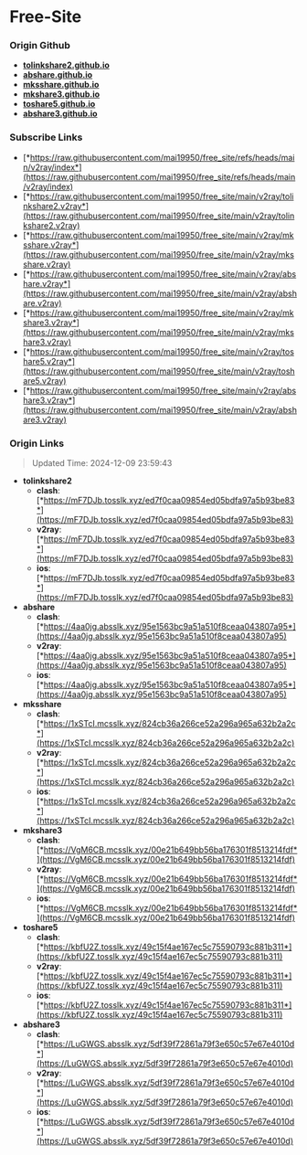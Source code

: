 # Free-Site

### Origin Github

- [**tolinkshare2.github.io**](https://github.com/tolinkshare2/tolinkshare2.github.io)
- [**abshare.github.io**](https://github.com/abshare/abshare.github.io)
- [**mksshare.github.io**](https://github.com/mksshare/mksshare.github.io)
- [**mkshare3.github.io**](https://github.com/mkshare3/mkshare3.github.io)
- [**toshare5.github.io**](https://github.com/toshare5/toshare5.github.io)
- [**abshare3.github.io**](https://github.com/abshare3/abshare3.github.io)

### Subscribe Links

- [*https://raw.githubusercontent.com/mai19950/free_site/refs/heads/main/v2ray/index*](https://raw.githubusercontent.com/mai19950/free_site/refs/heads/main/v2ray/index)
- [*https://raw.githubusercontent.com/mai19950/free_site/main/v2ray/tolinkshare2.v2ray*](https://raw.githubusercontent.com/mai19950/free_site/main/v2ray/tolinkshare2.v2ray)
- [*https://raw.githubusercontent.com/mai19950/free_site/main/v2ray/mksshare.v2ray*](https://raw.githubusercontent.com/mai19950/free_site/main/v2ray/mksshare.v2ray)
- [*https://raw.githubusercontent.com/mai19950/free_site/main/v2ray/abshare.v2ray*](https://raw.githubusercontent.com/mai19950/free_site/main/v2ray/abshare.v2ray)
- [*https://raw.githubusercontent.com/mai19950/free_site/main/v2ray/mkshare3.v2ray*](https://raw.githubusercontent.com/mai19950/free_site/main/v2ray/mkshare3.v2ray)
- [*https://raw.githubusercontent.com/mai19950/free_site/main/v2ray/toshare5.v2ray*](https://raw.githubusercontent.com/mai19950/free_site/main/v2ray/toshare5.v2ray)
- [*https://raw.githubusercontent.com/mai19950/free_site/main/v2ray/abshare3.v2ray*](https://raw.githubusercontent.com/mai19950/free_site/main/v2ray/abshare3.v2ray)

### Origin Links

> Updated Time: 2024-12-09 23:59:43

- **tolinkshare2**
  - **clash**: [*https://mF7DJb.tosslk.xyz/ed7f0caa09854ed05bdfa97a5b93be83*](https://mF7DJb.tosslk.xyz/ed7f0caa09854ed05bdfa97a5b93be83)
  - **v2ray**: [*https://mF7DJb.tosslk.xyz/ed7f0caa09854ed05bdfa97a5b93be83*](https://mF7DJb.tosslk.xyz/ed7f0caa09854ed05bdfa97a5b93be83)
  - **ios**: [*https://mF7DJb.tosslk.xyz/ed7f0caa09854ed05bdfa97a5b93be83*](https://mF7DJb.tosslk.xyz/ed7f0caa09854ed05bdfa97a5b93be83)
- **abshare**
  - **clash**: [*https://4aa0jg.absslk.xyz/95e1563bc9a51a510f8ceaa043807a95*](https://4aa0jg.absslk.xyz/95e1563bc9a51a510f8ceaa043807a95)
  - **v2ray**: [*https://4aa0jg.absslk.xyz/95e1563bc9a51a510f8ceaa043807a95*](https://4aa0jg.absslk.xyz/95e1563bc9a51a510f8ceaa043807a95)
  - **ios**: [*https://4aa0jg.absslk.xyz/95e1563bc9a51a510f8ceaa043807a95*](https://4aa0jg.absslk.xyz/95e1563bc9a51a510f8ceaa043807a95)
- **mksshare**
  - **clash**: [*https://1xSTcI.mcsslk.xyz/824cb36a266ce52a296a965a632b2a2c*](https://1xSTcI.mcsslk.xyz/824cb36a266ce52a296a965a632b2a2c)
  - **v2ray**: [*https://1xSTcI.mcsslk.xyz/824cb36a266ce52a296a965a632b2a2c*](https://1xSTcI.mcsslk.xyz/824cb36a266ce52a296a965a632b2a2c)
  - **ios**: [*https://1xSTcI.mcsslk.xyz/824cb36a266ce52a296a965a632b2a2c*](https://1xSTcI.mcsslk.xyz/824cb36a266ce52a296a965a632b2a2c)
- **mkshare3**
  - **clash**: [*https://VgM6CB.mcsslk.xyz/00e21b649bb56ba176301f8513214fdf*](https://VgM6CB.mcsslk.xyz/00e21b649bb56ba176301f8513214fdf)
  - **v2ray**: [*https://VgM6CB.mcsslk.xyz/00e21b649bb56ba176301f8513214fdf*](https://VgM6CB.mcsslk.xyz/00e21b649bb56ba176301f8513214fdf)
  - **ios**: [*https://VgM6CB.mcsslk.xyz/00e21b649bb56ba176301f8513214fdf*](https://VgM6CB.mcsslk.xyz/00e21b649bb56ba176301f8513214fdf)
- **toshare5**
  - **clash**: [*https://kbfU2Z.tosslk.xyz/49c15f4ae167ec5c75590793c881b311*](https://kbfU2Z.tosslk.xyz/49c15f4ae167ec5c75590793c881b311)
  - **v2ray**: [*https://kbfU2Z.tosslk.xyz/49c15f4ae167ec5c75590793c881b311*](https://kbfU2Z.tosslk.xyz/49c15f4ae167ec5c75590793c881b311)
  - **ios**: [*https://kbfU2Z.tosslk.xyz/49c15f4ae167ec5c75590793c881b311*](https://kbfU2Z.tosslk.xyz/49c15f4ae167ec5c75590793c881b311)
- **abshare3**
  - **clash**: [*https://LuGWGS.absslk.xyz/5df39f72861a79f3e650c57e67e4010d*](https://LuGWGS.absslk.xyz/5df39f72861a79f3e650c57e67e4010d)
  - **v2ray**: [*https://LuGWGS.absslk.xyz/5df39f72861a79f3e650c57e67e4010d*](https://LuGWGS.absslk.xyz/5df39f72861a79f3e650c57e67e4010d)
  - **ios**: [*https://LuGWGS.absslk.xyz/5df39f72861a79f3e650c57e67e4010d*](https://LuGWGS.absslk.xyz/5df39f72861a79f3e650c57e67e4010d)
